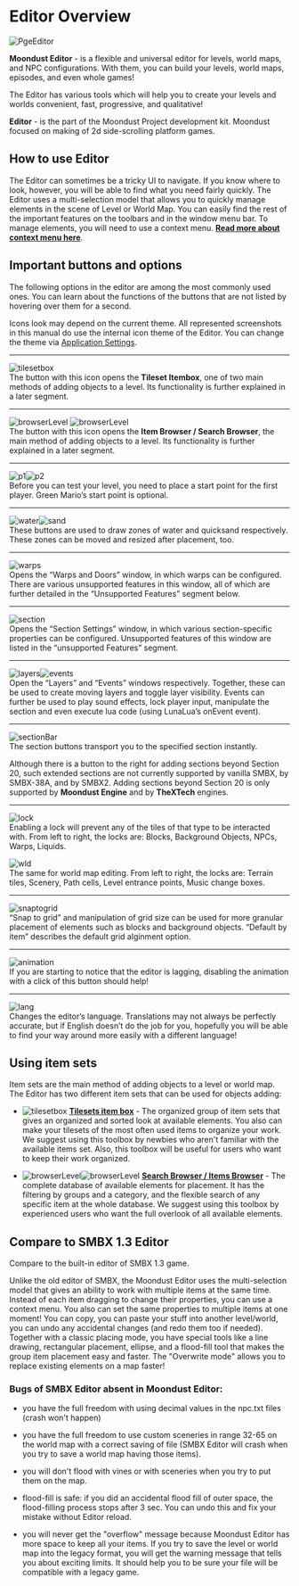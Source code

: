 # Editor Overview

![PgeEditor](Intro/QuickStart/WhatIsPGEEditor.png)

**Moondust Editor** - is a flexible and universal editor for levels,
world maps, and NPC configurations. With them, you can build your levels,
world maps, episodes, and even whole games!

The Editor has various tools which will help you to create your levels
and worlds convenient, fast, progressive, and qualitative!

**Editor** - is the part of the Moondust Project development kit. 
Moondust focused on making of 2d side-scrolling platform games.

## How to use Editor

The Editor can sometimes be a tricky UI to navigate. If you know where to look, however, 
you will be able to find what you need fairly quickly. The Editor uses a multi-selection 
model that allows you to quickly manage elements in the scene of Level or World Map. 
You can easily find the rest of the important features on the toolbars and 
in the window menu bar. To manage elements, you will need to use a context menu. 
**[Read more about context menu here](../../Editing/ContextMenu)**.

## Important buttons and options

The following options in the editor are among the most commonly used ones.
You can learn about the functions of the buttons that are not listed by hovering over 
them for a second.

<Note type="tip">
Icons look may depend on the current theme. All represented screenshots in this manual
do use the internal icon theme of the Editor. You can change the theme via 
<a href="#/Tools/ApplicationSettings#view">Application Settings</a>.
</Note>


-----

![tilesetbox](images/icons/tileset_box.png)<br/>
The button with this icon opens the **Tileset Itembox**,
one of two main methods of adding objects to a level. Its functionality 
is further explained in a later segment.

-----

![browserLevel](images/icons/item_browser_level.png) ![browserLevel](images/icons/item_browser_world.png)<br/>
The button with this icon opens the **Item Browser / Search Browser**,
the main method of adding objects to a level. Its functionality is
further explained in a later segment.

-----

![p1](images/icons/player1_start.png)![p2](images/icons/player2_start.png)<br />
Before you can test your level, you need to place a
start point for the first player. Green Mario’s start point is
optional.

-----

![water](images/icons/draw_water.png)![sand](images/icons/draw_sand.png)<br />
These buttons are used to draw zones of water and
quicksand respectively. These zones can be moved and resized after
placement, too.

-----

![warps](images/icons/doors.png)<br />
Opens the “Warps and Doors” window, in which warps can
be configured. There are various unsupported features in this window,
all of which are further detailed in the “Unsupported Features” segment
below.

-----

![section](images/icons/section.png)<br />
Opens the “Section Settings” window, in which various
section-specific properties can be configured. Unsupported features of
this window are listed in the “unsupported Features” segment.

-----

![layers](images/icons/layers.png)![events](images/icons/events.png)<br />
Open the “Layers” and “Events” windows respectively.
Together, these can be used to create moving layers and toggle layer
visibility. Events can further be used to play sound effects, lock
player input, manipulate the section and even execute lua code (using
LunaLua’s onEvent event).

-----

![sectionBar](images/icons/sections_bar.png)<br />
The section buttons transport you to the specified
section instantly. 

<Note type="warning">
Although there is a button to the right for adding sections beyond Section 20, 
such extended sections are not currently supported by vanilla SMBX, by SMBX-38A, and by SMBX2.
Adding sections beyond Section 20 is only supported by <strong>Moondust Engine</strong> and 
by <strong>TheXTech</strong> engines.
</Note>

-----

![lock](images/icons/item_lockers.png)<br />
Enabling a lock will prevent any of the tiles of that
type to be interacted with. From left to right, the locks are: Blocks,
Background Objects, NPCs, Warps, Liquids.

![wld](images/icons/item_lockers_wld.png)<br />
The same for world map editing. From left to right, the locks are: Terrain tiles,
Scenery, Path cells, Level entrance points, Music change boxes.

-----

![snaptogrid](screenshots/focus/menu-snap-to-grid.png)<br />
“Snap to grid” and manipulation of grid size can be
used for more granular placement of elements such as blocks and
background objects. “Default by item” describes the default grid
alginment option.

-----

![animation](images/icons/animation.png)<br />
If you are starting to notice that the editor is
lagging, disabling the animation with a click of this button should
help\!

-----

![lang](screenshots/focus/menu-language.png)<br />
Changes the editor’s language. Translations may not always be perfectly accurate, 
but if English doesn’t do the job for you, hopefully you will be able to 
find your way around more easily with a different language\!

## Using item sets

Item sets are the main method of adding objects to a level or world map. 
The Editor has two different item sets that can be used for objects adding:

* ![tilesetbox](images/icons/tileset_box.png) **[Tilesets item box](../../Tools/TilesetBox)** - The organized group of item sets that gives an 
organized and sorted look at available elements. You also can make your tilesets of 
the most often used items to organize your work. We suggest using this toolbox by 
newbies who aren't familiar with the available items set. Also, this toolbox will
be useful for users who want to keep their work organized.

<ImageZoom
    alt="TilesetBox"
    url="screenshots/Tools/TilesetBox2.png"
    width="200px"
    :border="true"
/><ImageZoom
    alt="TilesetBox"
    url="screenshots/Tools/TilesetBox.png"
    width="200px"
    :border="true"
/>

* ![browserLevel](images/icons/item_browser_level.png)![browserLevel](images/icons/item_browser_world.png) 
**[Search Browser / Items Browser](../../EditLevel/ItemBrowser)** - The complete database of available elements 
for placement. It has the filtering by groups and a category, and the flexible 
search of any specific item at the whole database. We suggest using this toolbox 
by experienced users who want the full overlook of all available elements.

<ImageZoom
    alt="SearchBrowser"
    url="screenshots/Tools/SearchBrowser.png"
    width="50px"
    :border="true"
/>


## Compare to SMBX 1.3 Editor

Compare to the built-in editor of SMBX 1.3 game.

Unlike the old editor of SMBX, the Moondust Editor uses the multi-selection 
model that gives an ability to work with multiple items at the same time.
Instead of each item dragging to change their properties, you can use a 
context menu. You also can set the same properties to multiple items
at one moment! You can copy, you can paste your stuff into another level/world,
you can undo any accidental changes (and redo them too if needed). Together with
a classic placing mode, you have special tools like a line drawing, rectangular
placement, ellipse, and a flood-fill tool that makes the group item placement
easy and faster. The "Overwrite mode" allows you to replace existing elements on 
a map faster!


### Bugs of SMBX Editor absent in Moondust Editor:</u>

- you have the full freedom with using decimal values in the npc.txt files
(crash won't happen)
- you have the full freedom to use custom sceneries in range 32-65 on the world
map with a correct saving of file (SMBX Editor will crash when you try to save 
a world map having those items).

- you will don't flood with vines or with sceneries when you try
to put them on the map.

- flood-fill is safe: if you did an accidental flood fill of outer space,
the flood-filling process stops after 3 sec. You can undo this and fix your
mistake without Editor reload.

- you will never get the "overflow" message because Moondust Editor has more
space to keep all your items. If you try to save the level or world map into
the legacy format, you will get the warning message that tells you about
exciting limits. It should help you to be sure your file will be compatible
with a legacy game.
